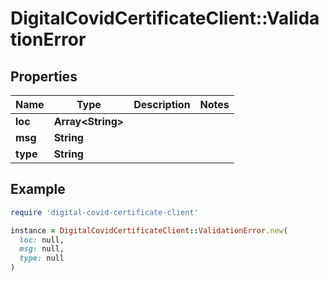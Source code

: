 # DigitalCovidCertificateClient::ValidationError

## Properties

| Name | Type | Description | Notes |
| ---- | ---- | ----------- | ----- |
| **loc** | **Array&lt;String&gt;** |  |  |
| **msg** | **String** |  |  |
| **type** | **String** |  |  |

## Example

```ruby
require 'digital-covid-certificate-client'

instance = DigitalCovidCertificateClient::ValidationError.new(
  loc: null,
  msg: null,
  type: null
)
```

